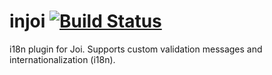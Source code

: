 # injoi [![Build Status](https://travis-ci.org/mtharrison/injoi.svg?branch=master)](https://travis-ci.org/mtharrison/injoi)
i18n plugin for Joi. Supports custom validation messages and internationalization (i18n).
